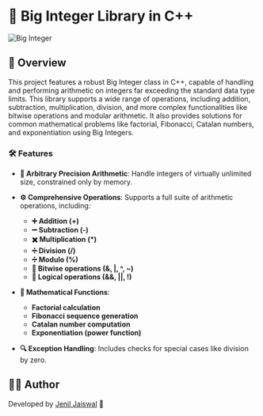 # 💯 Big Integer Library in C++

![Big Integer](https://img.shields.io/badge/Big%20Integer-C++-blue?style=for-the-badge&logo=c%2B%2B)

## 📝 Overview

This project features a robust Big Integer class in C++, capable of handling and performing arithmetic on integers far exceeding the standard data type limits. This library supports a wide range of operations, including addition, subtraction, multiplication, division, and more complex functionalities like bitwise operations and modular arithmetic. It also provides solutions for common mathematical problems like factorial, Fibonacci, Catalan numbers, and exponentiation using Big Integers.

### 🛠️ Features

- **🔢 Arbitrary Precision Arithmetic**: Handle integers of virtually unlimited size, constrained only by memory.
- **⚙️ Comprehensive Operations**: Supports a full suite of arithmetic operations, including:

  - **➕ Addition (+)**
  - **➖ Subtraction (-)**
  - **✖️ Multiplication (\*)**
  - **➗ Division (/)**
  - **➗ Modulo (%)**
  - **🔀 Bitwise operations (&, |, ^, ~)**
  - **🔄 Logical operations (&&, ||, !)**

- **📐 Mathematical Functions**:

  - **Factorial calculation**
  - **Fibonacci sequence generation**
  - **Catalan number computation**
  - **Exponentiation (power function)**

- **🔍 Exception Handling**: Includes checks for special cases like division by zero.

## 👨‍💻 Author

Developed by [Jenil Jaiswal](https://github.com/JenilJaiswal/) 🚀
